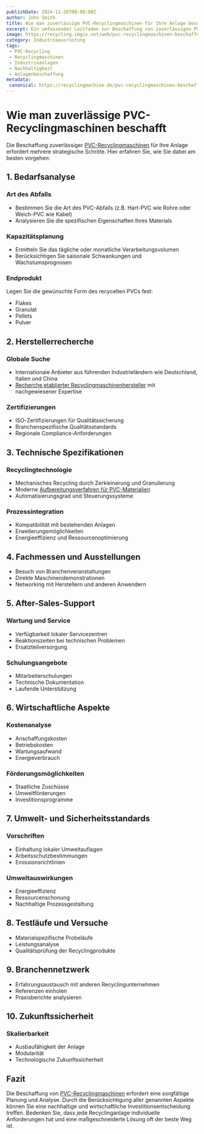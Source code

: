 ```yaml
---
publishDate: 2024-11-26T00:00:00Z
author: John Smith
title: Wie man zuverlässige PVC-Recyclingmaschinen für Ihre Anlage beschafft
excerpt: Ein umfassender Leitfaden zur Beschaffung von zuverlässigen PVC-Recyclingmaschinen, einschließlich Bedarfsanalyse, Herstellerauswahl und wichtiger technischer Spezifikationen.
image: https://recycling.imgix.net/web/pvc-recyclingmaschinen-beschaffung.png?fit=crop&auto=format,compress&fm=webp
category: Industrieausrüstung
tags:
 - PVC-Recycling
 - Recyclingmaschinen
 - Industrieanlagen
 - Nachhaltigkeit
 - Anlagenbeschaffung
metadata:
 canonical: https://recyclingmachine.de/pvc-recyclingmaschinen-beschaffung
---
```


# Wie man zuverlässige PVC-Recyclingmaschinen beschafft

Die Beschaffung zuverlässiger [PVC-Recyclingmaschinen](https://www.recyclingmachine.de/hartkunststoff-recyclinganlagen) für Ihre Anlage erfordert mehrere strategische Schritte. Hier erfahren Sie, wie Sie dabei am besten vorgehen:

## 1. Bedarfsanalyse

### Art des Abfalls
- Bestimmen Sie die Art des PVC-Abfalls (z.B. Hart-PVC wie Rohre oder Weich-PVC wie Kabel)
- Analysieren Sie die spezifischen Eigenschaften Ihres Materials

### Kapazitätsplanung
- Ermitteln Sie das tägliche oder monatliche Verarbeitungsvolumen
- Berücksichtigen Sie saisonale Schwankungen und Wachstumsprognosen

### Endprodukt
Legen Sie die gewünschte Form des recycelten PVCs fest:
- Flakes
- Granulat
- Pellets
- Pulver

## 2. Herstellerrecherche

### Globale Suche
- Internationale Anbieter aus führenden Industrieländern wie Deutschland, Italien und China
- [Recherche etablierter Recyclingmaschinenhersteller](https://www.recyclingmachine.de/hartkunststoff-recyclinganlagen) mit nachgewiesener Expertise

### Zertifizierungen
- ISO-Zertifizierungen für Qualitätssicherung
- Branchenspezifische Qualitätsstandards
- Regionale Compliance-Anforderungen

## 3. Technische Spezifikationen

### Recyclingtechnologie
- Mechanisches Recycling durch Zerkleinerung und Granulierung
- Moderne [Aufbereitungsverfahren für PVC-Materialien](https://www.recyclingmachine.de/hartkunststoff-recyclinganlagen)
- Automatisierungsgrad und Steuerungssysteme

### Prozessintegration
- Kompatibilität mit bestehenden Anlagen
- Erweiterungsmöglichkeiten
- Energieeffizienz und Ressourcenoptimierung

## 4. Fachmessen und Ausstellungen

- Besuch von Branchenveranstaltungen
- Direkte Maschinendemonstrationen
- Networking mit Herstellern und anderen Anwendern

## 5. After-Sales-Support

### Wartung und Service
- Verfügbarkeit lokaler Servicezentren
- Reaktionszeiten bei technischen Problemen
- Ersatzteilversorgung

### Schulungsangebote
- Mitarbeiterschulungen
- Technische Dokumentation
- Laufende Unterstützung

## 6. Wirtschaftliche Aspekte

### Kostenanalyse
- Anschaffungskosten
- Betriebskosten
- Wartungsaufwand
- Energieverbrauch

### Förderungsmöglichkeiten
- Staatliche Zuschüsse
- Umweltförderungen
- Investitionsprogramme

## 7. Umwelt- und Sicherheitsstandards

### Vorschriften
- Einhaltung lokaler Umweltauflagen
- Arbeitsschutzbestimmungen
- Emissionsrichtlinien

### Umweltauswirkungen
- Energieeffizienz
- Ressourcenschonung
- Nachhaltige Prozessgestaltung

## 8. Testläufe und Versuche

- Materialspezifische Probeläufe
- Leistungsanalyse
- Qualitätsprüfung der Recyclingprodukte

## 9. Branchennetzwerk

- Erfahrungsaustausch mit anderen Recyclingunternehmen
- Referenzen einholen
- Praxisberichte analysieren

## 10. Zukunftssicherheit

### Skalierbarkeit
- Ausbaufähigkeit der Anlage
- Modularität
- Technologische Zukunftssicherheit

## Fazit

Die Beschaffung von [PVC-Recyclingmaschinen](https://www.recyclingmachine.de/hartkunststoff-recyclinganlagen) erfordert eine sorgfältige Planung und Analyse. Durch die Berücksichtigung aller genannten Aspekte können Sie eine nachhaltige und wirtschaftliche Investitionsentscheidung treffen. Bedenken Sie, dass jede Recyclinganlage individuelle Anforderungen hat und eine maßgeschneiderte Lösung oft der beste Weg ist.

